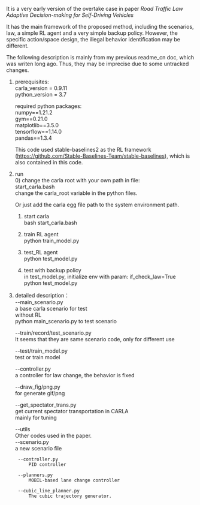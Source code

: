 It is a very early version of the overtake case in paper *Road Traffic Law Adaptive Decision-making for Self-Driving Vehicles*

It has the main framework of the proposed method, including the scenarios, law, a simple RL agent and a very simple backup policy. However, the specific action/space design, the illegal behavior identification may be different. 

The following description is mainly from my previous readme_cn doc, which was writen long ago. Thus, they may be imprecise due to some untracked changes. 

1. prerequisites:  
    carla_version = 0.9.11  
    python_version = 3.7  

    required python packages:  
    numpy==1.21.2  
    gym==0.21.0  
    matplotlib==3.5.0  
    tensorflow==1.14.0  
    pandas==1.3.4  

    This code used stable-baselines2 as the RL framework (https://github.com/Stable-Baselines-Team/stable-baselines), which is also contained in this code.   


2. run  
    0) change the carla root with your own path in file:  
    start_carla.bash  
    change the carla_root variable in the python files.  
  
    Or just add the carla egg file path to the system environment path.   

    1) start carla  
        bash start_carla.bash  

    2) train RL agent  
        python train_model.py  

    3) test_RL agent  
        python test_model.py  

    4) test with backup policy  
        in test_model.py, initialize env with param: if_check_law=True  
        python test_model.py  

3. detailed description：  
    --main_scenario.py  
        a base carla scenario for test  
        without RL  
        python main_scenario.py to test scenario  

    --train/record/test_scenario.py  
        It seems that they are same scenario code, only for different use  

    --test/train_model.py  
        test or train model  
  
    --controller.py  
        a controller for law change, the behavior is fixed  

    --draw_fig/png.py  
        for generate gif/png  

    --get_spectator_trans.py  
        get current spectator transportation in CARLA  
        mainly for tuning  

    --utils  
        Other codes used in the paper.  
        --scenario.py  
            a new scenario file

        --controller.py  
            PID controller  

        --planners.py  
            MOBIL-based lane change controller

        --cubic_line_planner.py  
            The cubic trajectory generator.

        